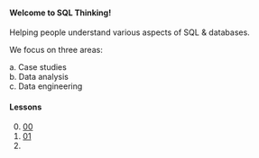 #### Welcome to SQL Thinking!

Helping people understand various aspects of SQL & databases.

We focus on three areas:

a. Case studies          
b. Data analysis       
c. Data engineering

#### Lessons
0. [00](0.sql "0111")
1. [01](1.sql "0111")
2. 

